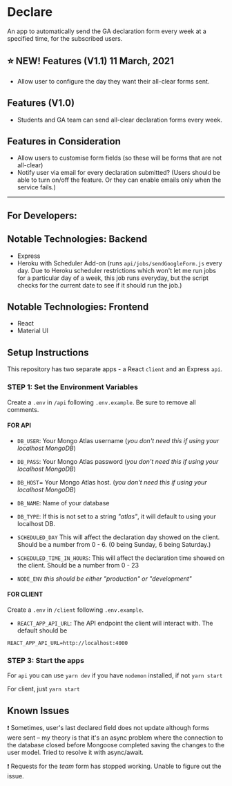 # Declare

An app to automatically send the GA declaration form every week at a specified time, for the subscribed users.

## ⭐️ NEW! Features (V1.1) 11 March, 2021 

- Allow user to configure the day they want their all-clear forms sent.

## Features (V1.0)

- Students and GA team can send all-clear declaration forms every week.

## Features in Consideration
- Allow users to customise form fields (so these will be forms that are not all-clear)
- Notify user via email for every declaration submitted? (Users should be able to turn on/off the feature. Or they can enable emails only when the service fails.)

---

## For Developers:

## Notable Technologies: Backend

- Express
- Heroku with Scheduler Add-on (runs `api/jobs/sendGoogleForm.js` every day. Due to Heroku scheduler restrictions which won't let me run jobs for a particular day of a week, this job runs everyday, but the script checks for the current date to see if it should run the job.)

## Notable Technologies: Frontend

- React
- Material UI

## Setup Instructions

This repository has two separate apps - a React `client` and an Express `api`.

### STEP 1: Set the Environment Variables

Create a `.env` in `/api` following `.env.example`. Be sure to remove all comments.

#### FOR API

- `DB_USER`: Your Mongo Atlas username (_you don't need this if using your localhost MongoDB_)
- `DB_PASS`: Your Mongo Atlas password (_you don't need this if using your localhost MongoDB_)
- `DB_HOST`= Your Mongo Atlas host. (_you don't need this if using your localhost MongoDB_)

- `DB_NAME`: Name of your database
- `DB_TYPE`: If this is not set to a string _"atlas"_, it will default to using your localhost DB.
- `SCHEDULED_DAY` This will affect the declaration day showed on the client. Should be a number from 0 - 6. (0 being Sunday, 6 being Saturday.)
- `SCHEDULED_TIME_IN_HOURS`: This will affect the declaration time showed on the client. Should be a number from 0 - 23
- `NODE_ENV` _this should be either "production" or "development"_

#### FOR CLIENT

Create a `.env` in `/client` following `.env.example`.

- `REACT_APP_API_URL`: The API endpoint the client will interact with. The default should be

```
REACT_APP_API_URL=http://localhost:4000
```

### STEP 3: Start the apps

For `api` you can use `yarn dev` if you have `nodemon` installed, if not `yarn start`

For client, just `yarn start`


## Known Issues

❗️ Sometimes, user's last declared field does not update although forms were sent – my theory is that it's an async problem where the connection to the database closed before Mongoose completed saving the changes to the user model. Tried to resolve it with async/await.

❗️ Requests for the *team* form has stopped working. Unable to figure out the issue.
